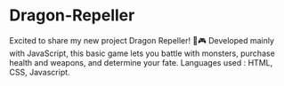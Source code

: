 # Dragon-Repeller
Excited to share my new project Dragon Repeller! 🐉🎮 
Developed mainly with JavaScript, this basic game lets you battle with monsters, purchase health and weapons, and determine your fate.
Languages used : HTML, CSS, Javascript. 
